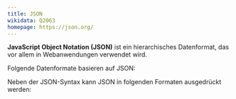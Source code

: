 ```yaml
---
title: JSON
wikidata: Q2063
homepage: https://json.org/
---
```


**JavaScript Object Notation (JSON)** ist ein hierarchisches Datenformat, das
vor allem in Webanwendungen verwendet wird.

Folgende Datenformate basieren auf JSON:

<codelist format="json"/>

Neben der JSON-Syntax kann JSON in folgenden Formaten ausgedrückt werden:

<codelist model="json" except="json"/>
